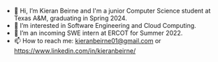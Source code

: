 - 👋 Hi, I’m Kieran Beirne and I'm a junior Computer Science student at Texas A&M, graduating in Spring 2024.
- 👀 I’m interested in Software Engineering and Cloud Computing.
- 🌱 I’m an incoming SWE intern at ERCOT for Summer 2022.
- 📫 How to reach me: kieranbeirne01@gmail.com or https://www.linkedin.com/in/kieranbeirne/


<!---
kieranbeirne/kieranbeirne is a ✨ special ✨ repository because its `README.md` (this file) appears on your GitHub profile.
You can click the Preview link to take a look at your changes.
--->
